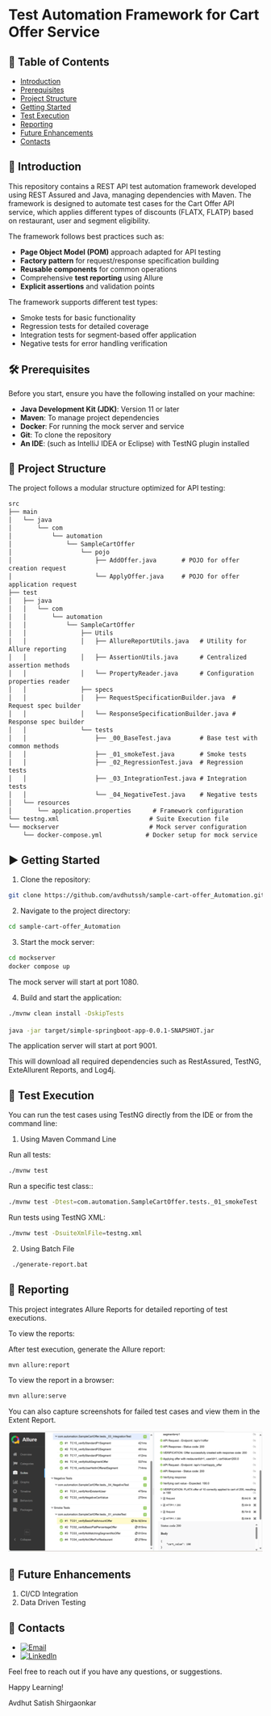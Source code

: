 <!--
    #/**
    # * @author Avdhut Shirgaonkar
    # * Email: avdhut.ssh@gmail.com
    # * LinkedIn: https://www.linkedin.com/in/avdhut-shirgaonkar-811243136/
    # */
    #/***************************************************/
-->
# Test Automation Framework for Cart Offer Service

## 📑 Table of Contents

- [Introduction](#-introduction)
- [Prerequisites](#️-prerequisites)
- [Project Structure](#-project-structure)
- [Getting Started](#️-getting-started)
- [Test Execution](#-test-execution)
- [Reporting](#-reporting)
- [Future Enhancements](#-future-enhancements)
- [Contacts](#-contacts)

## 📖 Introduction

This repository contains a REST API test automation framework developed using REST Assured and Java, managing dependencies with Maven. The framework is designed to automate test cases for the Cart Offer API service, which applies different types of discounts (FLATX, FLATP) based on restaurant, user and segment eligibility.

The framework follows best practices such as:
- **Page Object Model (POM)** approach adapted for API testing
- **Factory pattern** for request/response specification building
- **Reusable components** for common operations
- Comprehensive **test reporting** using Allure
- **Explicit assertions** and validation points

The framework supports different test types:
- Smoke tests for basic functionality
- Regression tests for detailed coverage
- Integration tests for segment-based offer application
- Negative tests for error handling verification

## 🛠️ Prerequisites

Before you start, ensure you have the following installed on your machine:

- **Java Development Kit (JDK)**: Version 11 or later
- **Maven**: To manage project dependencies
- **Docker**: For running the mock server and service
- **Git**: To clone the repository
- **An IDE**: (such as IntelliJ IDEA or Eclipse) with TestNG plugin installed

## 📁 Project Structure

The project follows a modular structure optimized for API testing:

```plaintext
src
├── main
│   └── java
│       └── com
│           └── automation
│               └── SampleCartOffer
│                   └── pojo
│                       ├── AddOffer.java       # POJO for offer creation request
│                       └── ApplyOffer.java     # POJO for offer application request
├── test
│   ├── java
│   │   └── com
│   │       └── automation
│   │           └── SampleCartOffer
│   │               ├── Utils
│   │               │   ├── AllureReportUtils.java   # Utility for Allure reporting
│   │               │   ├── AssertionUtils.java      # Centralized assertion methods
│   │               │   └── PropertyReader.java      # Configuration properties reader
│   │               ├── specs
│   │               │   ├── RequestSpecificationBuilder.java  # Request spec builder
│   │               │   └── ResponseSpecificationBuilder.java # Response spec builder
│   │               └── tests
│   │                   ├── _00_BaseTest.java        # Base test with common methods
│   │                   ├── _01_smokeTest.java       # Smoke tests
│   │                   ├── _02_RegressionTest.java  # Regression tests
│   │                   ├── _03_IntegrationTest.java # Integration tests
│   │                   └── _04_NegativeTest.java    # Negative tests
│   └── resources
│       └── application.properties      # Framework configuration
└── testng.xml                         # Suite Execution file
└── mockserver                         # Mock server configuration
    └── docker-compose.yml            # Docker setup for mock service
```
## ▶️ Getting Started

1. Clone the repository:

```bash
git clone https://github.com/avdhutssh/sample-cart-offer_Automation.git
```

2. Navigate to the project directory:

```bash
cd sample-cart-offer_Automation
```

3. Start the mock server:

```bash
cd mockserver
docker compose up
```
The mock server will start at port 1080.

4. Build and start the application:

```bash
./mvnw clean install -DskipTests

java -jar target/simple-springboot-app-0.0.1-SNAPSHOT.jar
```
The application server will start at port 9001.

This will download all required dependencies such as RestAssured, TestNG, ExteAllurent Reports, and Log4j.

## 🚀 Test Execution

You can run the test cases using TestNG directly from the IDE or from the command line:

1. Using Maven Command Line

Run all tests:

```bash
./mvnw test
```

Run a specific test class::

```bash
./mvnw test -Dtest=com.automation.SampleCartOffer.tests._01_smokeTest
```

Run tests using TestNG XML:

```bash
./mvnw test -DsuiteXmlFile=testng.xml
```

2. Using Batch File


```bash
 ./generate-report.bat
```

## 🎯 Reporting

This project integrates Allure Reports for detailed reporting of test executions.

To view the reports:

After test execution, generate the Allure report:
```bash
mvn allure:report
```

To view the report in a browser:
```bash
mvn allure:serve
```

You can also capture screenshots for failed test cases and view them in the Extent Report.

![Allure Report](/Misc/AllureReport.png)

## 🔮 Future Enhancements
1. CI/CD Integration
2. Data Driven Testing

## 📧 Contacts

- [![Email](https://img.shields.io/badge/Email-avdhut.ssh@gmail.com-green)](mailto:avdhut.ssh@gmail.com)
- [![LinkedIn](https://img.shields.io/badge/LinkedIn-Profile-blue)](https://www.linkedin.com/in/avdhut-shirgaonkar-811243136/)

Feel free to reach out if you have any questions, or suggestions.

Happy Learning!

Avdhut Satish Shirgaonkar